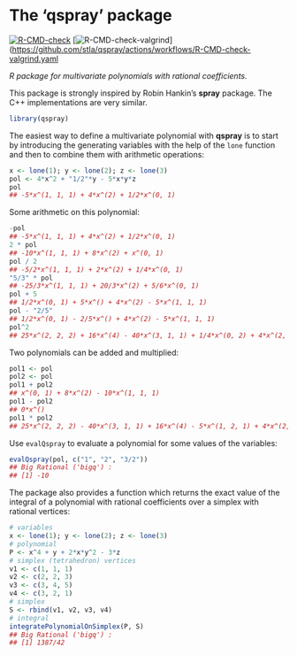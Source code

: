 The ‘qspray’ package
================

<!-- badges: start -->

[![R-CMD-check](https://github.com/stla/qspray/workflows/R-CMD-check/badge.svg)](https://github.com/stla/qspray/actions)
\[![R-CMD-check-valgrind](https://github.com/stla/qspray/actions/workflows/R-CMD-check-valgrind.yaml/badge.svg)\](<https://github.com/stla/qspray/actions/workflows/R-CMD-check-valgrind.yaml>
<!-- badges: end -->

*R package for multivariate polynomials with rational coefficients.*

This package is strongly inspired by Robin Hankin’s **spray** package.
The C++ implementations are very similar.

``` r
library(qspray)
```

The easiest way to define a multivariate polynomial with **qspray** is
to start by introducing the generating variables with the help of the
`lone` function and then to combine them with arithmetic operations:

``` r
x <- lone(1); y <- lone(2); z <- lone(3)
pol <- 4*x^2 + "1/2"*y - 5*x*y*z
pol
## -5*x^(1, 1, 1) + 4*x^(2) + 1/2*x^(0, 1)
```

Some arithmetic on this polynomial:

``` r
-pol
## -5*x^(1, 1, 1) + 4*x^(2) + 1/2*x^(0, 1)
2 * pol
## -10*x^(1, 1, 1) + 8*x^(2) + x^(0, 1)
pol / 2
## -5/2*x^(1, 1, 1) + 2*x^(2) + 1/4*x^(0, 1)
"5/3" * pol
## -25/3*x^(1, 1, 1) + 20/3*x^(2) + 5/6*x^(0, 1)
pol + 5
## 1/2*x^(0, 1) + 5*x^() + 4*x^(2) - 5*x^(1, 1, 1)
pol - "2/5"
## 1/2*x^(0, 1) - 2/5*x^() + 4*x^(2) - 5*x^(1, 1, 1)
pol^2
## 25*x^(2, 2, 2) + 16*x^(4) - 40*x^(3, 1, 1) + 1/4*x^(0, 2) + 4*x^(2, 1) - 5*x^(1, 2, 1)
```

Two polynomials can be added and multiplied:

``` r
pol1 <- pol
pol2 <- pol
pol1 + pol2
## x^(0, 1) + 8*x^(2) - 10*x^(1, 1, 1)
pol1 - pol2
## 0*x^()
pol1 * pol2
## 25*x^(2, 2, 2) - 40*x^(3, 1, 1) + 16*x^(4) - 5*x^(1, 2, 1) + 4*x^(2, 1) + 1/4*x^(0, 2)
```

Use `evalQspray` to evaluate a polynomial for some values of the
variables:

``` r
evalQspray(pol, c("1", "2", "3/2"))
## Big Rational ('bigq') :
## [1] -10
```

The package also provides a function which returns the exact value of
the integral of a polynomial with rational coefficients over a simplex
with rational vertices:

``` r
# variables
x <- lone(1); y <- lone(2); z <- lone(3)
# polynomial
P <- x^4 + y + 2*x*y^2 - 3*z
# simplex (tetrahedron) vertices
v1 <- c(1, 1, 1)
v2 <- c(2, 2, 3)
v3 <- c(3, 4, 5)
v4 <- c(3, 2, 1)
# simplex
S <- rbind(v1, v2, v3, v4)
# integral
integratePolynomialOnSimplex(P, S)
## Big Rational ('bigq') :
## [1] 1387/42
```
